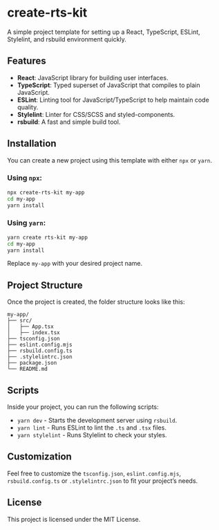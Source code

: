 
# create-rts-kit

A simple project template for setting up a React, TypeScript, ESLint, Stylelint, and rsbuild environment quickly.

## Features

- **React**: JavaScript library for building user interfaces.
- **TypeScript**: Typed superset of JavaScript that compiles to plain JavaScript.
- **ESLint**: Linting tool for JavaScript/TypeScript to help maintain code quality.
- **Stylelint**: Linter for CSS/SCSS and styled-components.
- **rsbuild**: A fast and simple build tool.

## Installation

You can create a new project using this template with either `npx` or `yarn`.

### Using `npx`:

```bash
npx create-rts-kit my-app
cd my-app
yarn install
```

### Using `yarn`:

```bash
yarn create rts-kit my-app
cd my-app
yarn install
```

Replace `my-app` with your desired project name.

## Project Structure

Once the project is created, the folder structure looks like this:

```
my-app/
├── src/
│   ├── App.tsx
│   ├── index.tsx
├── tsconfig.json
├── eslint.config.mjs
├── rsbuild.config.ts
├── .stylelintrc.json
├── package.json
└── README.md
```

## Scripts

Inside your project, you can run the following scripts:

- `yarn dev` - Starts the development server using `rsbuild`.
- `yarn lint` - Runs ESLint to lint the `.ts` and `.tsx` files.
- `yarn stylelint` - Runs Stylelint to check your styles.

## Customization

Feel free to customize the `tsconfig.json`, `eslint.config.mjs`, `rsbuild.config.ts` or `.stylelintrc.json` to fit your project’s needs.

## License

This project is licensed under the MIT License.
